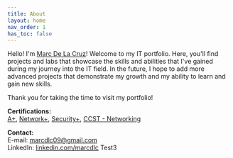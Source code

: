 ```yaml
---
title: About
layout: home
nav_order: 1
has_toc: false
---
```


Hello! I'm <a href="https://www.linkedin.com/in/marcdlc/" target="_blank">Marc De La Cruz</a>! Welcome to my IT portfolio. Here, you'll find projects and labs that showcase the skills and abilities that I've gained during my journey into the IT field. In the future, I hope to add more advanced projects that demonstrate my growth and my ability to learn and gain new skills.

Thank you for taking the time to visit my portfolio!

**Certifications:**  
<a href="https://www.credly.com/badges/199e4230-6694-4b0d-93b0-cc2b92147804">A+</a>, <a href="https://www.credly.com/badges/10f590a1-0572-4b0b-aecf-0efd3050b1eb">Network+</a>, <a href="https://www.credly.com/badges/82d70170-f0aa-4ab3-b023-666d0794425e">Security+</a>, <a href="https://www.credly.com/badges/aafb1f0c-65af-43c4-9dbc-5106fcd922f5">CCST - Networking</a>

**Contact:**  
E-mail: marcdlc09@gmail.com  
LinkedIn: <a href="https://www.linkedin.com/in/marcdlc/" target="_blank">linkedin.com/marcdlc</a> Test3
